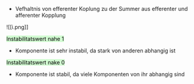 
- Vefhaltnis von efferenter Koplung zu der Summer aus efferenter und afferenter Kopplung

![[i.png]]

<mark style="background: #BBFABBA6;">Instabilitatswert nahe 1</mark>

- Komponente ist sehr instabil, da stark von anderen abhangig ist

<mark style="background: #BBFABBA6;">Instabilitatswert nake 0</mark>

- Komponente ist stabil, da viele Komponenten von ihr abhangig sind